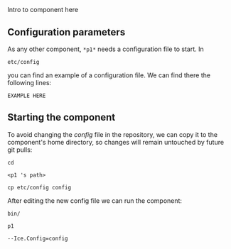 ```
```
#
``` p1
```
Intro to component here


## Configuration parameters
As any other component,
``` *p1* ```
needs a configuration file to start. In

    etc/config

you can find an example of a configuration file. We can find there the following lines:

    EXAMPLE HERE

    
## Starting the component
To avoid changing the *config* file in the repository, we can copy it to the component's home directory, so changes will remain untouched by future git pulls:

    cd

``` <p1 's path> ```

    cp etc/config config
    
After editing the new config file we can run the component:

    bin/

```p1 ```

    --Ice.Config=config
